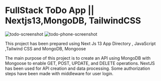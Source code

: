 # FullStack ToDo App || Nextjs13,MongoDB, TailwindCSS

![todo-screenshot](https://github.com/furkanleylek/To-Do-App/assets/80426316/d1d30346-c650-452c-9a2e-6fa9a90f9823)
![todo-phone-screenshot](https://github.com/furkanleylek/To-Do-App/assets/80426316/d95f911c-94fa-4e8d-a87c-d96aad2ce69d)

This project has been prepared using Next Js 13 App Directory , JavaScript ,Tailwind CSS and MongoDB, Mongoose

The main purpose of this project is to create an API using MongoDB with Mongoose to enable GET, POST, UPDATE, and DELETE operations. NextJS has been used for API creation and data processing.
Some authorization steps have been made with middleware for user login.

